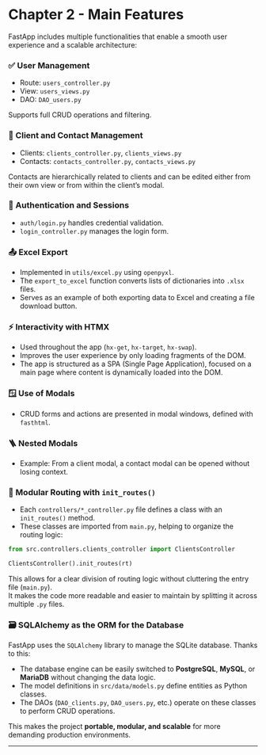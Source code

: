# Chapter 2 - Main Features

FastApp includes multiple functionalities that enable a smooth user experience and a scalable architecture:

### ✅ User Management
- Route: `users_controller.py`
- View: `users_views.py`
- DAO: `DAO_users.py`

Supports full CRUD operations and filtering.

### 📇 Client and Contact Management
- Clients: `clients_controller.py`, `clients_views.py`
- Contacts: `contacts_controller.py`, `contacts_views.py`

Contacts are hierarchically related to clients and can be edited either from their own view or from within the client’s modal.

### 🔐 Authentication and Sessions
- `auth/login.py` handles credential validation.
- `login_controller.py` manages the login form.

### 📤 Excel Export
- Implemented in `utils/excel.py` using `openpyxl`.
- The `export_to_excel` function converts lists of dictionaries into `.xlsx` files.
- Serves as an example of both exporting data to Excel and creating a file download button.

### ⚡ Interactivity with HTMX
- Used throughout the app (`hx-get`, `hx-target`, `hx-swap`).
- Improves the user experience by only loading fragments of the DOM.
- The app is structured as a SPA (Single Page Application), focused on a main page where content is dynamically loaded into the DOM.

### 🪟 Use of Modals
- CRUD forms and actions are presented in modal windows, defined with `fasthtml`.

### 🪜 Nested Modals
- Example: From a client modal, a contact modal can be opened without losing context.

### 🔁 Modular Routing with `init_routes()`
- Each `controllers/*_controller.py` file defines a class with an `init_routes()` method.
- These classes are imported from `main.py`, helping to organize the routing logic:

```python
from src.controllers.clients_controller import ClientsController

ClientsController().init_routes(rt)
```

This allows for a clear division of routing logic without cluttering the entry file (`main.py`).  
It makes the code more readable and easier to maintain by splitting it across multiple `.py` files.

### 🗃️ SQLAlchemy as the ORM for the Database
FastApp uses the `SQLAlchemy` library to manage the SQLite database. Thanks to this:

- The database engine can be easily switched to **PostgreSQL**, **MySQL**, or **MariaDB** without changing the data logic.
- The model definitions in `src/data/models.py` define entities as Python classes.
- The DAOs (`DAO_clients.py`, `DAO_users.py`, etc.) operate on these classes to perform CRUD operations.

This makes the project **portable, modular, and scalable** for more demanding production environments.

---

